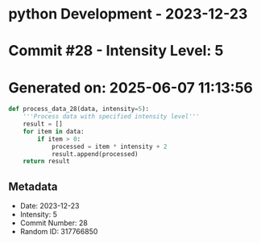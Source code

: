 ﻿# python Development - 2023-12-23
# Commit #28 - Intensity Level: 5
# Generated on: 2025-06-07 11:13:56
```python
def process_data_28(data, intensity=5):
    '''Process data with specified intensity level'''
    result = []
    for item in data:
        if item > 0:
            processed = item * intensity + 2
            result.append(processed)
    return result
```
## Metadata
- Date: 2023-12-23
- Intensity: 5
- Commit Number: 28
- Random ID: 317766850
